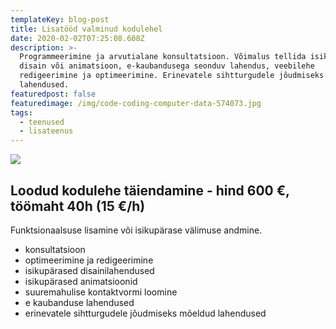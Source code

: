 ```yaml
---
templateKey: blog-post
title: Lisatööd valminud kodulehel
date: 2020-02-02T07:25:08.608Z
description: >-
  Programmeerimine ja arvutialane konsultatsioon. Võimalus tellida isikupärane
  disain või animatsioon, e-kaubandusega seonduv lahendus, veebilehe
  redigeerimine ja optimeerimine. Erinevatele sihtturgudele jõudmiseks mõeldud
  lahendused. 
featuredpost: false
featuredimage: /img/code-coding-computer-data-574073.jpg
tags:
  - teenused
  - lisateenus
---
```

![](/img/lisatööd-valminud-kodulehel.jpg)

## Loodud kodulehe täiendamine - hind 600 €, töömaht 40h (15 €/h)

Funktsionaalsuse lisamine või isikupärase välimuse andmine.

* konsultatsioon
* optimeerimine ja redigeerimine
* isikupärased disainilahendused
* isikupärased animatsioonid
* suuremahulise kontaktvormi loomine
* e kaubanduse lahendused
* erinevatele sihtturgudele jõudmiseks mõeldud lahendused
